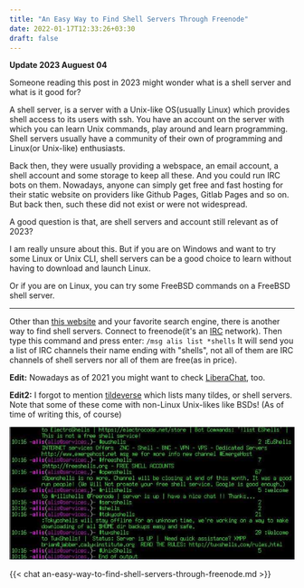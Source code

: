 ```yaml
---
title: "An Easy Way to Find Shell Servers Through Freenode"
date: 2022-01-17T12:33:26+03:30
draft: false 
---
```


**Update 2023 Auguest 04**

Someone reading this post in 2023 might wonder what is a shell server and what is it good for?

A shell server, is a server with a Unix-like OS(usually Linux) which provides shell access to its users with ssh. You have an account on the server with which you can learn Unix commands, play around and learn programming. Shell servers usually have a community of their own of programming and Linux(or Unix-like) enthusiasts.

Back then, they were usually providing a webspace, an email account, a shell account and some storage to keep all these. And you could run IRC bots on them. Nowadays, anyone can simply get free and fast hosting for their static website on providers like Github Pages, Gitlab Pages and so on. But back then, such these did not exist or were not widespread.

A good question is that, are shell servers and account still relevant as of 2023?

I am really unsure about this. But if you are on Windows and want to try some Linux or Unix CLI, shell servers can be a good choice to learn without having to download and launch Linux.

Or if you are on Linux, you can try some FreeBSD commands on a FreeBSD shell server.

---


Other than [this website](http://shells.red-pill.eu/) and your favorite search engine, there is another way to find shell servers. Connect to freenode(it's an [IRC](https://en.wikipedia.org/wiki/IRC) network). Then type this command and press enter: `/msg alis list *shells` It will send you a list of IRC channels their name ending with "shells", not all of them are IRC channels of shell servers nor all of them are free(as in price).

**Edit:** Nowadays as of 2021 you might want to check [LiberaChat](https://libera.chat), too.

**Edit2:** I forgot to mention [tildeverse](https://tildeverse.org) which lists many tildes, or shell servers. Note that some of these come with non-Linux Unix-likes like BSDs! (As of time of writing this, of course)

![Finding shell servers using freenode image](/finding-shell-servers-using-freenode.jpg)


{{< chat an-easy-way-to-find-shell-servers-through-freenode.md >}}
